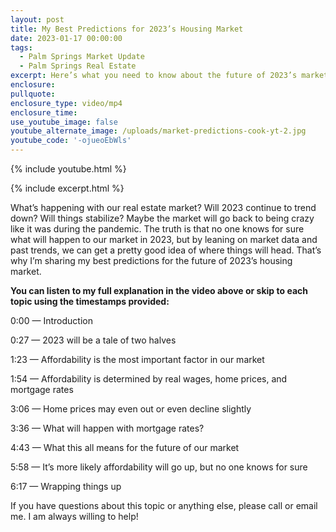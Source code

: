 ```yaml
---
layout: post
title: My Best Predictions for 2023’s Housing Market
date: 2023-01-17 00:00:00
tags:
  - Palm Springs Market Update
  - Palm Springs Real Estate
excerpt: Here’s what you need to know about the future of 2023’s market.
enclosure:
pullquote:
enclosure_type: video/mp4
enclosure_time:
use_youtube_image: false
youtube_alternate_image: /uploads/market-predictions-cook-yt-2.jpg
youtube_code: '-ojueoEbWls'
---
```

{% include youtube.html %}

{% include excerpt.html %}

What’s happening with our real estate market? Will 2023 continue to trend down? Will things stabilize? Maybe the market will go back to being crazy like it was during the pandemic. The truth is that no one knows for sure what will happen to our market in 2023, but by leaning on market data and past trends, we can get a pretty good idea of where things will head. That’s why I’m sharing my best predictions for the future of 2023’s housing market.&nbsp;

**You can listen to my full explanation in the video above or skip to each topic using the timestamps provided:**

0:00 — Introduction

0:27 — 2023 will be a tale of two halves&nbsp;

1:23 — Affordability is the most important factor in our market

1:54 — Affordability is determined by real wages, home prices, and mortgage rates

3:06 — Home prices may even out or even decline slightly&nbsp;

3:36 — What will happen with mortgage rates?

4:43 — What this all means for the future of our market

5:58 — It’s more likely affordability will go up, but no one knows for sure

6:17 — Wrapping things up

If you have questions about this topic or anything else, please call or email me. I am always willing to help\!

&nbsp;